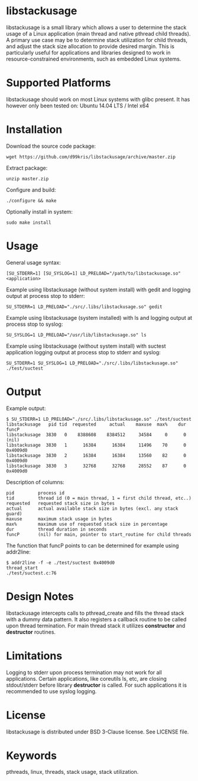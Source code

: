 libstackusage
=============
libstackusage is a small library which allows a user to determine the
stack usage of a Linux application (main thread and native pthread child
threads). A primary use case may be to determine stack utilization for child
threads, and adjust the stack size allocation to provide desired margin. This
is particularly useful for applications and libraries designed to work in
resource-constrained environments, such as embedded Linux systems.

Supported Platforms
===================
libstackusage should work on most Linux systems with glibc present. It has
however only been tested on:
Ubuntu 14.04 LTS / Intel x64

Installation
============
Download the source code package:

    wget https://github.com/d99kris/libstackusage/archive/master.zip

Extract package:

    unzip master.zip

Configure and build:

    ./configure && make

Optionally install in system:

    sudo make install

Usage
=====
General usage syntax:

    [SU_STDERR=1] [SU_SYSLOG=1] LD_PRELOAD="/path/to/libstackusage.so" <application>

Example using libstackusage (without system install) with gedit and logging
output at process stop to stderr:

    SU_STDERR=1 LD_PRELOAD="./src/.libs/libstackusage.so" gedit

Example using libstackusage (system installed) with ls and logging
output at process stop to syslog:

    SU_SYSLOG=1 LD_PRELOAD="/usr/lib/libstackusage.so" ls

Example using libstackusage (without system install) with suctest application
logging output at process stop to stderr and syslog:

    SU_STDERR=1 SU_SYSLOG=1 LD_PRELOAD="./src/.libs/libstackusage.so" ./test/suctest
 
Output
======
Example output:

    $ SU_STDERR=1 LD_PRELOAD="./src/.libs/libstackusage.so" ./test/suctest
    libstackusage   pid tid  requested     actual    maxuse  max%    dur  funcP
    libstackusage  3830   0    8388608    8384512     34584     0      0  (nil)
    libstackusage  3830   1      16384      16384     11496    70      0  0x4009d0
    libstackusage  3830   2      16384      16384     13560    82      0  0x4009d0
    libstackusage  3830   3      32768      32768     28552    87      0  0x4009d0

Description of columns:

    pid         process id
    tid         thread id (0 = main thread, 1 = first child thread, etc..)
    requested   requested stack size in bytes
    actual      actual available stack size in bytes (excl. any stack guard)
    maxuse      maximum stack usage in bytes
    max%        maximum use of requested stack size in percentage
    dur         thread duration in seconds
    funcP       (nil) for main, pointer to start_routine for child threads

The function that funcP points to can be determined for example using addr2line:

    $ addr2line -f -e ./test/suctest 0x4009d0
    thread_start
    ./test/suctest.c:76

Design Notes
============
libstackusage intercepts calls to pthread_create and fills the thread
stack with a dummy data pattern. It also registers a callback routine to be
called upon thread termination. For main thread stack it utilizes
__constructor__ and __destructor__ routines.

Limitations
===========
Logging to stderr upon process termination may not work for all applications.
Certain applications, like coreutils ls, etc, are closing stdout/stderr before
library __destructor__ is called. For such applications it is recommended to
use syslog logging.

License
=======
libstackusage is distributed under BSD 3-Clause license. See LICENSE file.

Keywords
========
pthreads, linux, threads, stack usage, stack utilization.

